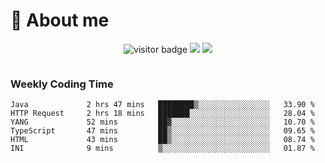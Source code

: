 <!-- ![](https://youpai.roccoshi.top/img/20200804214216.png) -->

# 🧐 About me
 
<p align="center">
<img src="https://visitor-badge.laobi.icu/badge?page_id=Lincest.Lincest&title=hits" alt="visitor badge"/>
<a href="mailto:imroccoshi@gmail.com"><img src="https://img.shields.io/badge/gmail-imroccoshi%40gmail.com-red"></a>
<a href="https://blog.roccoshi.top"><img src="https://img.shields.io/badge/blog-roccoshi-green"></a>
</p>

<div align="center">
  <img src="https://github-readme-stats.vercel.app/api?username=Lincest&show_icons=true&count_private=true&show_owner=true" alt="">
   <!-- <img src="https://github-readme-stats.vercel.app/api/wakatime?username=Moreality&v=2" alt=""/> -->
</div>

### Weekly Coding Time

<!--START_SECTION:waka-->

```text
Java             2 hrs 47 mins   ████████▒░░░░░░░░░░░░░░░░   33.90 %
HTTP Request     2 hrs 18 mins   ███████░░░░░░░░░░░░░░░░░░   28.04 %
YANG             52 mins         ██▓░░░░░░░░░░░░░░░░░░░░░░   10.70 %
TypeScript       47 mins         ██▒░░░░░░░░░░░░░░░░░░░░░░   09.65 %
HTML             43 mins         ██▒░░░░░░░░░░░░░░░░░░░░░░   08.74 %
INI              9 mins          ▒░░░░░░░░░░░░░░░░░░░░░░░░   01.87 %
```

<!--END_SECTION:waka-->


